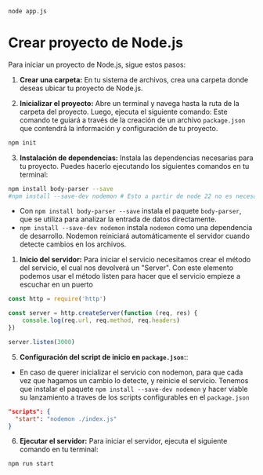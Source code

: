 ```bash
node app.js
```

# Crear proyecto de Node.js

Para iniciar un proyecto de Node.js, sigue estos pasos:

1. **Crear una carpeta:** En tu sistema de archivos, crea una carpeta donde deseas ubicar tu proyecto de Node.js.

2. **Inicializar el proyecto:** Abre un terminal y navega hasta la ruta de la carpeta del proyecto. Luego, ejecuta el siguiente comando:
   Este comando te guiará a través de la creación de un archivo `package.json` que contendrá la información y configuración de tu proyecto.

```bash
npm init
```

3. **Instalación de dependencias:** Instala las dependencias necesarias para tu proyecto. Puedes hacerlo ejecutando los siguientes comandos en tu terminal:

```bash
npm install body-parser --save
#npm install --save-dev nodemon # Esto a partir de node 22 no es necesario
```

-   Con `npm install body-parser --save` instala el paquete `body-parser`, que se utiliza para analizar la entrada de datos directamente.
-   `npm install --save-dev nodemon` instala `nodemon` como una dependencia de desarrollo. Nodemon reiniciará automáticamente el servidor cuando detecte cambios en los archivos.

1. **Inicio del servidor:**
   Para iniciar el servicio necesitamos crear el método del servicio, el cual nos devolverá un "Server".
   Con este elemento podemos usar el método listen para hacer que el servicio empieze a escuchar en un puerto

```js
const http = require('http')

const server = http.createServer(function (req, res) {
    console.log(req.url, req.method, req.headers)
})

server.listen(3000)
```

5. **Configuración del script de inicio en `package.json`:**:

-   En caso de querer inicializar el servicio con nodemon, para que cada vez que hagamos un cambio lo detecte, y reinicie el servicio. Tenemos que instalar el paquete `npm install --save-dev nodemon` y hacer viable su lanzamiento a traves de los scripts configurables en el `package.json`

```json
"scripts": {
  "start": "nodemon ./index.js"
}
```

6. **Ejecutar el servidor:** Para iniciar el servidor, ejecuta el siguiente comando en tu terminal:

```bash
npm run start
```
